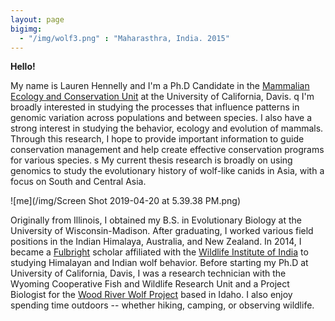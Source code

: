 ```yaml
---
layout: page
bigimg:
  - "/img/wolf3.png" : "Maharasthra, India. 2015"
---
```

**Hello!**

My name is Lauren Hennelly and I'm a Ph.D Candidate in the [Mammalian Ecology and Conservation Unit](https://mecu.ucdavis.edu/) at the University of California, Davis.
q
I'm broadly interested in studying the processes that influence patterns in genomic variation across populations and between species. I also have a strong interest in studying the behavior, ecology and evolution of mammals. Through this research, I hope to provide important information to guide conservation management and help create effective conservation programs for various species.
s
My current thesis research is broadly on using genomics to study the evolutionary history  of wolf-like canids in Asia, with a focus on South and Central Asia. 

![me](/img/Screen Shot 2019-04-20 at 5.39.38 PM.png)


Originally from Illinois, I obtained my B.S. in Evolutionary Biology at the University of Wisconsin-Madison. After graduating, I worked various field positions in the Indian Himalaya, Australia, and New Zealand. In 2014, I became a [Fulbright](https://us.fulbrightonline.org/) scholar affiliated with the [Wildlife Institute of India](http://www.wii.gov.in) to studying Himalayan and Indian wolf behavior. Before starting my Ph.D at University of California, Davis, I was a research technician with the Wyoming Cooperative Fish and Wildlife Research Unit and a Project Biologist for the [Wood River Wolf Project](https://www.woodriverwolfproject.org/) based in Idaho. I also enjoy spending time outdoors -- whether hiking, camping, or observing wildlife. 

